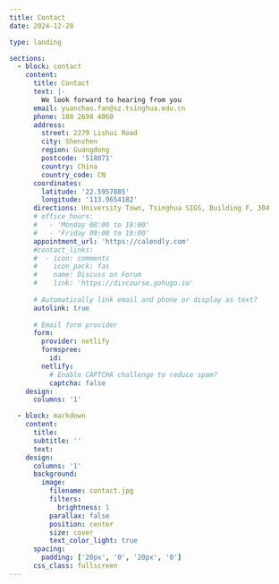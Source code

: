 ```yaml
---
title: Contact
date: 2024-12-28

type: landing

sections:
  - block: contact
    content:
      title: Contact
      text: |-
        We look forward to hearing from you
      email: yuanchao.fan@sz.tsinghua.edu.cn
      phone: 180 2698 4060
      address:
        street: 2279 Lishui Road
        city: Shenzhen
        region: Guangdong
        postcode: '518071'
        country: China
        country_code: CN
      coordinates:
        latitude: '22.5957885'
        longitude: '113.9654182'
      directions: University Town, Tsinghua SIGS, Building F, 304
      # office_hours:
      #   - 'Monday 08:00 to 18:00'
      #   - 'Friday 09:00 to 19:00'
      appointment_url: 'https://calendly.com'
      #contact_links:
      #  - icon: comments
      #    icon_pack: fas
      #    name: Discuss on Forum
      #    link: 'https://discourse.gohugo.io'
    
      # Automatically link email and phone or display as text?
      autolink: true
    
      # Email form provider
      form:
        provider: netlify
        formspree:
          id:
        netlify:
          # Enable CAPTCHA challenge to reduce spam?
          captcha: false
    design:
      columns: '1'

  - block: markdown
    content:
      title:
      subtitle: ''
      text:
    design:
      columns: '1'
      background:
        image: 
          filename: contact.jpg
          filters:
            brightness: 1
          parallax: false
          position: center
          size: cover
          text_color_light: true
      spacing:
        padding: ['20px', '0', '20px', '0']
      css_class: fullscreen
---
```

